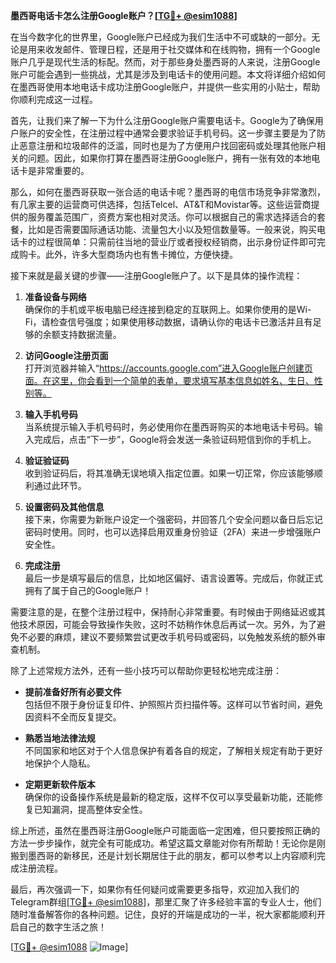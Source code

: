 **墨西哥电话卡怎么注册Google账户？[[TG💪+ @esim1088](https://t.me/s/esim1088)]**

在当今数字化的世界里，Google账户已经成为我们生活中不可或缺的一部分。无论是用来收发邮件、管理日程，还是用于社交媒体和在线购物，拥有一个Google账户几乎是现代生活的标配。然而，对于那些身处墨西哥的人来说，注册Google账户可能会遇到一些挑战，尤其是涉及到电话卡的使用问题。本文将详细介绍如何在墨西哥使用本地电话卡成功注册Google账户，并提供一些实用的小贴士，帮助你顺利完成这一过程。

首先，让我们来了解一下为什么注册Google账户需要电话卡。Google为了确保用户账户的安全性，在注册过程中通常会要求验证手机号码。这一步骤主要是为了防止恶意注册和垃圾邮件的泛滥，同时也是为了方便用户找回密码或处理其他账户相关的问题。因此，如果你打算在墨西哥注册Google账户，拥有一张有效的本地电话卡是非常重要的。

那么，如何在墨西哥获取一张合适的电话卡呢？墨西哥的电信市场竞争非常激烈，有几家主要的运营商可供选择，包括Telcel、AT&T和Movistar等。这些运营商提供的服务覆盖范围广，资费方案也相对灵活。你可以根据自己的需求选择适合的套餐，比如是否需要国际通话功能、流量包大小以及短信数量等。一般来说，购买电话卡的过程很简单：只需前往当地的营业厅或者授权经销商，出示身份证件即可完成购卡。此外，许多大型商场内也有售卡摊位，方便快捷。

接下来就是最关键的步骤——注册Google账户了。以下是具体的操作流程：

1. **准备设备与网络**  
   确保你的手机或平板电脑已经连接到稳定的互联网上。如果你使用的是Wi-Fi，请检查信号强度；如果使用移动数据，请确认你的电话卡已激活并且有足够的余额支持数据流量。

2. **访问Google注册页面**  
   打开浏览器并输入“https://accounts.google.com”进入Google账户创建页面。在这里，你会看到一个简单的表单，要求填写基本信息如姓名、生日、性别等。

3. **输入手机号码**  
   当系统提示输入手机号码时，务必使用你在墨西哥购买的本地电话卡号码。输入完成后，点击“下一步”，Google将会发送一条验证码短信到你的手机上。

4. **验证验证码**  
   收到验证码后，将其准确无误地填入指定位置。如果一切正常，你应该能够顺利通过此环节。

5. **设置密码及其他信息**  
   接下来，你需要为新账户设定一个强密码，并回答几个安全问题以备日后忘记密码时使用。同时，也可以选择启用双重身份验证（2FA）来进一步增强账户安全性。

6. **完成注册**  
   最后一步是填写最后的信息，比如地区偏好、语言设置等。完成后，你就正式拥有了属于自己的Google账户！

需要注意的是，在整个注册过程中，保持耐心非常重要。有时候由于网络延迟或其他技术原因，可能会导致操作失败，这时不妨稍作休息后再试一次。另外，为了避免不必要的麻烦，建议不要频繁尝试更改手机号码或密码，以免触发系统的额外审查机制。

除了上述常规方法外，还有一些小技巧可以帮助你更轻松地完成注册：

- **提前准备好所有必要文件**  
   包括但不限于身份证复印件、护照照片页扫描件等。这样可以节省时间，避免因资料不全而反复提交。

- **熟悉当地法律法规**  
   不同国家和地区对于个人信息保护有着各自的规定，了解相关规定有助于更好地保护个人隐私。

- **定期更新软件版本**  
   确保你的设备操作系统是最新的稳定版，这样不仅可以享受最新功能，还能修复已知漏洞，提高整体安全性。

综上所述，虽然在墨西哥注册Google账户可能面临一定困难，但只要按照正确的方法一步步操作，就完全有可能成功。希望这篇文章能对你有所帮助！无论你是刚搬到墨西哥的新移民，还是计划长期居住于此的朋友，都可以参考以上内容顺利完成注册流程。

最后，再次强调一下，如果你有任何疑问或需要更多指导，欢迎加入我们的Telegram群组[[TG💪+ @esim1088](https://t.me/s/esim1088)]，那里汇聚了许多经验丰富的专业人士，他们随时准备解答你的各种问题。记住，良好的开端是成功的一半，祝大家都能顺利开启自己的数字生活之旅！

[[TG💪+ @esim1088](https://t.me/s/esim1088) ![Image](https://i.postimg.cc/4NQfJmqS/Snipaste-2025-05-13-00-14-12.png)]
